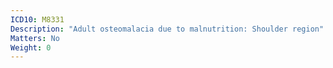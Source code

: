 ```yaml
---
ICD10: M8331
Description: "Adult osteomalacia due to malnutrition: Shoulder region"
Matters: No
Weight: 0
---
```

